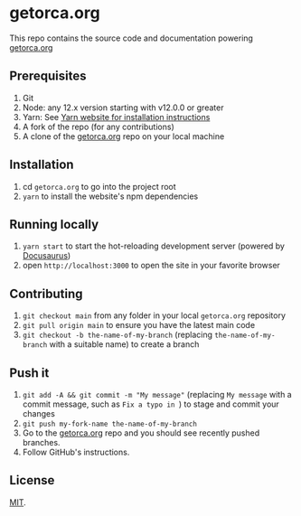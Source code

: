 # getorca.org

This repo contains the source code and documentation powering [getorca.org](https://getorca.org)

## Prerequisites

1. Git
2. Node: any 12.x version starting with v12.0.0 or greater
3. Yarn: See [Yarn website for installation instructions](https://classic.yarnpkg.com/en/docs/install)
4. A fork of the repo (for any contributions)
5. A clone of the [getorca.org](https://github.com/elevensymbols/getorca.org) repo on your local machine

## Installation

1. cd `getorca.org` to go into the project root
2. `yarn` to install the website's npm dependencies

## Running locally

1. `yarn start` to start the hot-reloading development server (powered by [Docusaurus](https://docusaurus.io))
2. open `http://localhost:3000` to open the site in your favorite browser

## Contributing

1. `git checkout main` from any folder in your local `getorca.org` repository
2. `git pull origin main` to ensure you have the latest main code
3. `git checkout -b the-name-of-my-branch` (replacing `the-name-of-my-branch` with a suitable name) to create a branch

## Push it

1. `git add -A && git commit -m "My message"` (replacing `My message` with a commit message, such as `Fix a typo in `) to stage and commit your changes
2. `git push my-fork-name the-name-of-my-branch`
3. Go to the [getorca.org](https://github.com/elevensymbols/getorca.org) repo and you should see recently pushed branches.
4. Follow GitHub's instructions.

## License

[MIT](./LICENSE).
